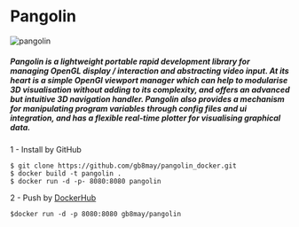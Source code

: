 # Pangolin

![pangolin](https://user-images.githubusercontent.com/35708820/81978711-4cc06680-9602-11ea-89a2-858bc46a1bf4.png)

##### Pangolin is a lightweight portable rapid development library for managing OpenGL display / interaction and abstracting video input. At its heart is a simple OpenGl viewport manager which can help to modularise 3D visualisation without adding to its complexity, and offers an advanced but intuitive 3D navigation handler. Pangolin also provides a mechanism for manipulating program variables through config files and ui integration, and has a flexible real-time plotter for visualising graphical data.

>

1 - Install by GitHub

```
$ git clone https://github.com/gb8may/pangolin_docker.git
$ docker build -t pangolin .
$ docker run -d -p- 8080:8080 pangolin
```

2 - Push by [DockerHub](https://hub.docker.com/r/gb8may/pangolin)

```
$docker run -d -p 8080:8080 gb8may/pangolin
```
